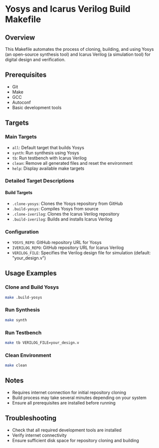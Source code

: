 # Yosys and Icarus Verilog Build Makefile

## Overview
This Makefile automates the process of cloning, building, and using Yosys (an open-source synthesis tool) and Icarus Verilog (a simulation tool) for digital design and verification.

## Prerequisites
- Git
- Make
- GCC
- Autoconf
- Basic development tools

## Targets

### Main Targets
- `all`: Default target that builds Yosys
- `synth`: Run synthesis using Yosys
- `tb`: Run testbench with Icarus Verilog
- `clean`: Remove all generated files and reset the environment
- `help`: Display available make targets

### Detailed Target Descriptions

#### Build Targets
- `.clone-yosys`: Clones the Yosys repository from GitHub
- `.build-yosys`: Compiles Yosys from source
- `.clone-iverilog`: Clones the Icarus Verilog repository
- `.build-iverilog`: Builds and installs Icarus Verilog

### Configuration
- `YOSYS_REPO`: GitHub repository URL for Yosys
- `IVERILOG_REPO`: GitHub repository URL for Icarus Verilog
- `VERILOG_FILE`: Specifies the Verilog design file for simulation (default: "your_design.v")

## Usage Examples

### Clone and Build Yosys
```bash
make .build-yosys
```

### Run Synthesis
```bash
make synth
```

### Run Testbench
```bash
make tb VERILOG_FILE=your_design.v
```

### Clean Environment
```bash
make clean
```

## Notes
- Requires internet connection for initial repository cloning
- Build process may take several minutes depending on your system
- Ensure all prerequisites are installed before running

## Troubleshooting
- Check that all required development tools are installed
- Verify internet connectivity
- Ensure sufficient disk space for repository cloning and building
